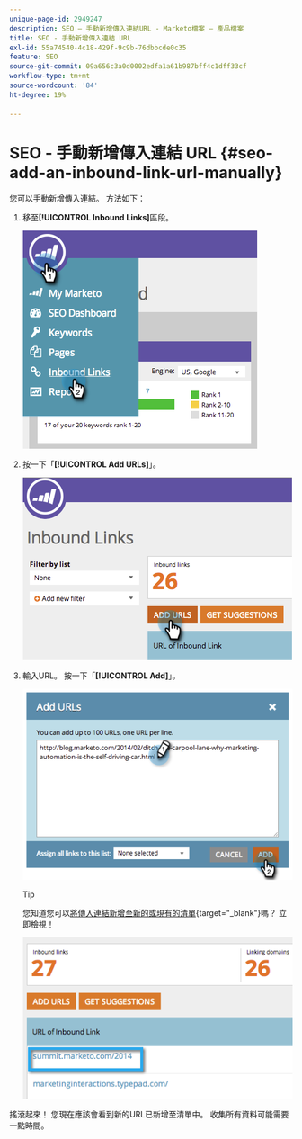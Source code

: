 ```yaml
---
unique-page-id: 2949247
description: SEO — 手動新增傳入連結URL - Marketo檔案 — 產品檔案
title: SEO - 手動新增傳入連結 URL
exl-id: 55a74540-4c18-429f-9c9b-76dbbcde0c35
feature: SEO
source-git-commit: 09a656c3a0d0002edfa1a61b987bff4c1dff33cf
workflow-type: tm+mt
source-wordcount: '84'
ht-degree: 19%

---
```


# SEO - 手動新增傳入連結 URL {#seo-add-an-inbound-link-url-manually}

您可以手動新增傳入連結。 方法如下：

1. 移至&#x200B;**[!UICONTROL Inbound Links]**&#x200B;區段。

   ![](assets/image2014-9-18-13-3a40-3a3.png)

1. 按一下「**[!UICONTROL Add URLs]**」。

   ![](assets/image2014-9-18-13-3a40-3a8.png)

1. 輸入URL。 按一下「**[!UICONTROL Add]**」。

   ![](assets/image2014-9-18-13-3a40-3a32.png)

   >[!TIP]
   >
   >您知道您可以[將傳入連結新增至新的或現有的清單](/help/marketo/product-docs/additional-apps/seo/understanding-seo/seo-managing-lists.md){target="_blank"}嗎？ 立即檢視！

   ![](assets/image2014-9-18-13-3a41-3a14.png)

搖滾起來！ 您現在應該會看到新的URL已新增至清單中。 收集所有資料可能需要一點時間。

